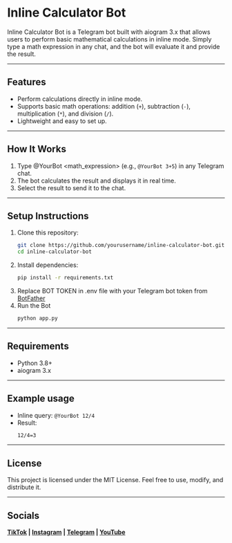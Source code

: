 # Inline Calculator Bot

Inline Calculator Bot is a Telegram bot built with aiogram 3.x that allows users to perform basic mathematical calculations in inline mode. Simply type a math expression in any chat, and the bot will evaluate it and provide the result.

---

## Features
- Perform calculations directly in inline mode.
- Supports basic math operations: addition (`+`), subtraction (`-`), multiplication (`*`), and division (`/`).
- Lightweight and easy to set up.

---

## How It Works
1. Type @YourBot <math_expression> (e.g., `@YourBot 3+5`) in any Telegram chat.
2. The bot calculates the result and displays it in real time.
3. Select the result to send it to the chat.

---

## Setup Instructions
1. Clone this repository:
   ```bash
   git clone https://github.com/yourusername/inline-calculator-bot.git
   cd inline-calculator-bot
   ```
2. Install dependencies:
   ```bash
   pip install -r requirements.txt
   ```
3. Replace BOT TOKEN in .env file with your Telegram bot token from [BotFather](https://t.me/botfather)
4. Run the Bot
   ```bash
   python app.py
   ```
---
## Requirements
   - Python 3.8+
   - aiogram 3.x
---
## Example usage
- Inline query: ```@YourBot 12/4```
- Result:
  ```bash
  12/4=3
  ```
--- 
## License
This project is licensed under the MIT License. Feel free to use, modify, and distribute it.

---

## Socials
**[TikTok](https://www.tiktok.com/@muxacodee) | [Instagram](https://www.instagram.com/muxacodee) | [Telegram](https://t.me/muxacodee) | [YouTube](https://www.youtube.com/@muxacodee)**